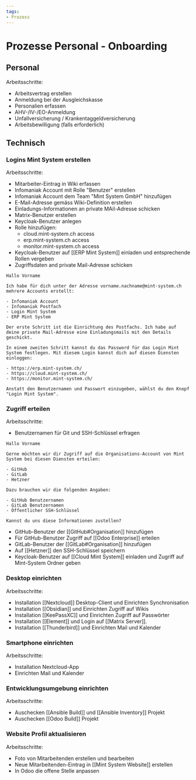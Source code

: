 ```yaml
---
tags:
- Prozess
---
```

# Prozesse Personal - Onboarding

## Personal

Arbeitsschritte:

- Arbeitsvertrag erstellen
- Anmeldung bei der Ausgleichskasse
- Personalien erfassen
- AHV-/IV-/EO-Anmeldung
- Unfallversicherung / Krankentaggeldversicherung
- Arbeitsbewilligung (falls erforderlich)

## Technisch

### Logins Mint System erstellen

Arbeitsschritte:

* Mitarbeiter-Eintrag in Wiki erfassen
* Infomaniak Account mit Rolle "Benutzer" erstellen
* Infomaniak Account dem Team "Mint System GmbH" hinzufügen
* E-Mail-Adresse gemäss Wiki-Definition erstellen
* Einladungs-Informationen an private MAil-Adresse schicken
* Matrix-Benutzer erstellen
* Keycloak-Benutzer anlegen
* Rolle hinzufügen:
	* cloud.mint-system.ch access
	* erp.mint-system.ch access
	* monitor.mint-system.ch access
* Keycloak-Benutzer auf [[ERP Mint System]] einladen und entsprechende Rollen vergeben
* Zugriffsdaten and private Mail-Adresse schicken

```text
Hallo Vorname

Ich habe für dich unter der Adresse ﻿﻿vorname.nachname@mint-system.ch﻿﻿ mehrere Accounts erstellt:

- Infomaniak Account
- Infomaniak Postfach
- Login Mint System
- ERP Mint System

Der erste Schritt ist die Einrichtung des Postfachs. Ich habe auf deine private Mail-Adresse eine Einladungsmails mit den Details geschickt.

In einem zweiten Schritt kannst du das Password für das Login Mint System festlegen. Mit diesem Login kannst dich auf diesen Diensten einloggen:

- https://erp.mint-system.ch/
- https://cloud.mint-system.ch/
- https://monitor.mint-system.ch/

Anstatt den Benutzernamen und Passwort einzugeben, wählst du den Knopf "Login Mint System".
```

### Zugriff erteilen

Arbeitsschritte:

* Benutzernamen für Git und SSH-Schlüssel erfragen

```
Hallo Vorname

Gerne möchten wir dir Zugriff auf die Organisations-Account von Mint System bei diesen Diensten erteilen:

- GitHub
- GitLab
- Hetzner

Dazu brauchen wir die folgenden Angaben:

- GitHub Benutzernamen
- GitLab Benutzernamen
- Öffentlicher SSH-Schlüssel

Kannst du uns diese Informationen zustellen?
```

* GitHub-Benutzer der [[GitHub#Organisation]] hinzufügen
* Für GitHub-Benutzer Zugriff auf [[Odoo Enterprise]] erteilen
* GitLab-Benutzer der [[GitLab#Organisation]] hinzufügen
* Auf [[Hetzner]] den SSH-Schlüssel speichern
* Keycloak-Benutzer auf [[Cloud Mint System]] einladen und Zugriff auf Mint-System Ordner geben

### Desktop einrichten

Arbeitsschritte:

* Installation [[Nextcloud]] Desktop-Client und Einrichten Synchronisation
* Installation [[Obsidian]] und Einrichten Zugriff auf Wikis
* Installation [[KeePassXC]] und Einrichten Zugriff auf Passwörter
* Installation [[Element]] und Login auf [[Matrix Server]].
* Installation [[Thunderbird]] und Einrichten Mail und Kalender

### Smartphone einrichten

Arbeitsschritte:

* Installation Nextcloud-App
* Einrichten Mail und Kalender

### Entwicklungsumgebung einrichten

Arbeitsschritte:

* Auschecken [[Ansible Build]] und [[Ansible Inventory]] Projekt
* Auschecken [[Odoo Build]] Projekt

### Website Profil aktualisieren

Arbeitsschritte:

* Foto von Mitarbeitenden erstellen und bearbeiten
* Neue Mitarbeitenden-Eintrag in [[Mint System Website]] erstellen
* In Odoo die offene Stelle anpassen